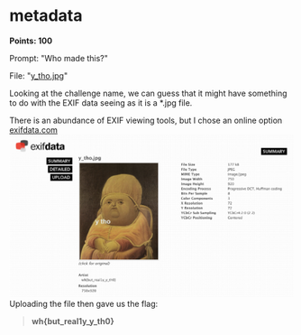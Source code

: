 # metadata
**Points: 100**

Prompt: "Who made this?" 

File: "[y_tho.jpg](y_tho.jpg)"

Looking at the challenge name, we can guess that it might have something to do with the EXIF data seeing as it is a *.jpg file.

There is an abundance of EXIF viewing tools, but I chose an online option [exifdata.com](exifdata.com)
![Flag](flag.png)
Uploading the file then gave us the flag:
> **wh{but_real1y_y_th0}**
